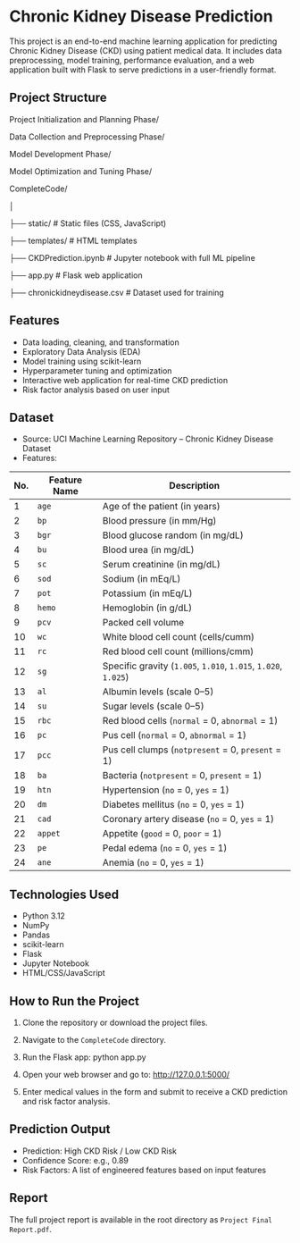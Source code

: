 # Chronic Kidney Disease Prediction

This project is an end-to-end machine learning application for predicting Chronic Kidney Disease (CKD) using patient medical data. It includes data preprocessing, model training, performance evaluation, and a web application built with Flask to serve predictions in a user-friendly format.

## Project Structure

Project Initialization and Planning Phase/

Data Collection and Preprocessing Phase/

Model Development Phase/

Model Optimization and Tuning Phase/

CompleteCode/

│

├── static/ # Static files (CSS, JavaScript)

├── templates/ # HTML templates

├── CKDPrediction.ipynb # Jupyter notebook with full ML pipeline

├── app.py # Flask web application

├── chronickidneydisease.csv # Dataset used for training


## Features

- Data loading, cleaning, and transformation
- Exploratory Data Analysis (EDA)
- Model training using scikit-learn
- Hyperparameter tuning and optimization
- Interactive web application for real-time CKD prediction
- Risk factor analysis based on user input


## Dataset

- Source: UCI Machine Learning Repository – Chronic Kidney Disease Dataset
- Features:

| No. | Feature Name | Description |
|-----|--------------|-------------|
| 1   | `age`        | Age of the patient (in years) |
| 2   | `bp`         | Blood pressure (in mm/Hg) |
| 3   | `bgr`        | Blood glucose random (in mg/dL) |
| 4   | `bu`         | Blood urea (in mg/dL) |
| 5   | `sc`         | Serum creatinine (in mg/dL) |
| 6   | `sod`        | Sodium (in mEq/L) |
| 7   | `pot`        | Potassium (in mEq/L) |
| 8   | `hemo`       | Hemoglobin (in g/dL) |
| 9   | `pcv`        | Packed cell volume |
| 10  | `wc`         | White blood cell count (cells/cumm) |
| 11  | `rc`         | Red blood cell count (millions/cmm) |
| 12  | `sg`         | Specific gravity (`1.005`, `1.010`, `1.015`, `1.020`, `1.025`) |
| 13  | `al`         | Albumin levels (scale 0–5) |
| 14  | `su`         | Sugar levels (scale 0–5) |
| 15  | `rbc`        | Red blood cells (`normal` = 0, `abnormal` = 1) |
| 16  | `pc`         | Pus cell (`normal` = 0, `abnormal` = 1) |
| 17  | `pcc`        | Pus cell clumps (`notpresent` = 0, `present` = 1) |
| 18  | `ba`         | Bacteria (`notpresent` = 0, `present` = 1) |
| 19  | `htn`        | Hypertension (`no` = 0, `yes` = 1) |
| 20  | `dm`         | Diabetes mellitus (`no` = 0, `yes` = 1) |
| 21  | `cad`        | Coronary artery disease (`no` = 0, `yes` = 1) |
| 22  | `appet`      | Appetite (`good` = 0, `poor` = 1) |
| 23  | `pe`         | Pedal edema (`no` = 0, `yes` = 1) |
| 24  | `ane`        | Anemia (`no` = 0, `yes` = 1) |


## Technologies Used

- Python 3.12
- NumPy
- Pandas
- scikit-learn
- Flask
- Jupyter Notebook
- HTML/CSS/JavaScript


## How to Run the Project

1. Clone the repository or download the project files.

2. Navigate to the `CompleteCode` directory.

3. Run the Flask app:
    python app.py

4. Open your web browser and go to:
    http://127.0.0.1:5000/

5. Enter medical values in the form and submit to receive a CKD prediction and risk factor analysis.

## Prediction Output

- Prediction: High CKD Risk / Low CKD Risk
- Confidence Score: e.g., 0.89
- Risk Factors: A list of engineered features based on input features

## Report

The full project report is available in the root directory as `Project Final Report.pdf`.
